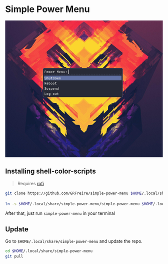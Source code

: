 # Simple Power Menu

![Screenshot of shell-color-scripts](README/screenshot.png)

## Installing shell-color-scripts

> Requires [rofi](https://github.com/davatorium/rofi)

```sh
git clone https://github.com/GRFreire/simple-power-menu $HOME/.local/share/simple-power-menu

ln -s $HOME/.local/share/simple-power-menu/simple-power-menu $HOME/.local/bin/simple-power-menu
```

After that, just run ```simple-power-menu``` in your terminal

## Update

Go to ```$HOME/.local/share/simple-power-menu``` and update the repo.

```sh
cd $HOME/.local/share/simple-power-menu
git pull
```
